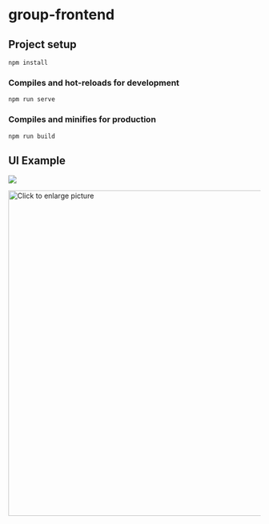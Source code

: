# group-frontend

## Project setup
```
npm install
```

### Compiles and hot-reloads for development
```
npm run serve
```

### Compiles and minifies for production
```
npm run build
```

## UI Example
[<img src="https://drive.google.com/file/d/1v9W-Q3GntodQ439CngEvDA2tiuyavIdD/view?usp=sharing">](https://drive.google.com/file/d/1v9W-Q3GntodQ439CngEvDA2tiuyavIdD/view?usp=sharing)


<a href="https://drive.google.com/uc?export=view&id=<1v9W-Q3GntodQ439CngEvDA2tiuyavIdD>"><img src="https://drive.google.com/uc?export=view&id=<1v9W-Q3GntodQ439CngEvDA2tiuyavIdD>" style="width: 650px; max-width: 100%; height: auto" title="Click to enlarge picture" />
